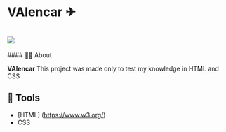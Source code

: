 <h1>VAlencar ✈<h1>

<h2>
<img src="../gif/gif.gif1">
</h2>
#### 📕📖 About

**VAlencar** This project was made only to test my knowledge in HTML and CSS

## 🔨 Tools
- [HTML] (https://www.w3.org/)
- CSS